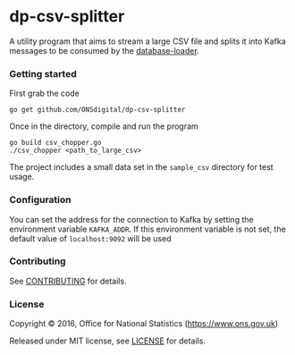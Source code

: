 dp-csv-splitter
================

A utility program that aims to stream a large CSV file and splits it into Kafka messages to be consumed by the
[database-loader](https://github.com/ONSdigital/dp-dd-database-loader).

### Getting started

First grab the code

`go get github.com/ONSdigital/dp-csv-splitter`

Once in the directory, compile and run the program

```
go build csv_chopper.go
./csv_chopper <path_to_large_csv>
```

The project includes a small data set in the `sample_csv` directory for test usage.

### Configuration

You can set the address for the connection to Kafka by setting the environment variable `KAFKA_ADDR`.
If this environment variable is not set, the default value of `localhost:9092` will be used

### Contributing

See [CONTRIBUTING](CONTRIBUTING.md) for details.

### License

Copyright ©‎ 2016, Office for National Statistics (https://www.ons.gov.uk)

Released under MIT license, see [LICENSE](LICENSE.md) for details.

